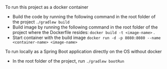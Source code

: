 To run this project as a docker container

- Build the code by running the following command in the root folder of the project `./gradlew build`
- Build image by running the following command in the root folder of the project where the Dockerfile
  resides: `docker build -t <image-name>` .
- Start container with the build image `docker run -d -p 8080:8080 --name <container-name> <image-name>`

To run locally as a Spring Boot application directly on the OS without docker

- In the root folder of the project, run `./gradlew bootRun`